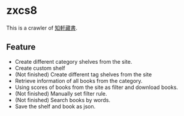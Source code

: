 # zxcs8
This is a crawler of [知軒藏書](http://www.zxcs8.com/map.html). 

## Feature
* Create different category shelves from the site.
* Create custom shelf
* (Not finished) Create different tag shelves from the site
* Retrieve information of all books from the category.
* Using scores of books from the site as filter and download books.
* (Not finished) Manually set filter rule.
* (Not finished) Search books by words.
* Save the shelf and book as json.
